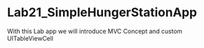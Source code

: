 # Lab21_SimpleHungerStationApp
With this Lab app we will introduce MVC Concept and custom UITableViewCell 
